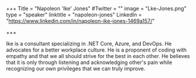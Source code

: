 +++
Title = "Napoleon 'Ike' Jones"
#Twitter = ""
image = "Lke-Jones.png"
type = "speaker"
linktitle = "napoleon-jones"
LinkedIn = "https://www.linkedin.com/in/napoleon-ike-jones-1469a157/"

+++

Ike is a consultant specializing in .NET Core, Azure, and DevOps.  He advocates for a better workplace culture.  He is a proponent of coding with empathy and that we all should strive for the best in each other.  He believes that it is only through listening and acknowledging other's pain while recognizing our own privileges that we can truly improve.




